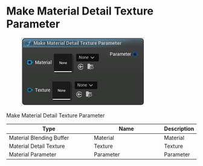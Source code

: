 # Make Material Detail Texture Parameter

<div align="left" data-full-width="false">

<figure><img src="Make_Material_Detail_Texture_Parameter.png" alt=""><figcaption></figcaption></figure>

</div>

Make Material Detail Texture Parameter

<table>
<thead><tr><th width="250">Type</th><th width="200">Name</th><th>Description</th></tr></thead>
<tbody>
<tr><td>Material Blending Buffer</td><td>Material</td><td>Material</td></tr>
<tr><td>Material Detail Texture</td><td>Texture</td><td>Texture</td></tr>
<tr><td>Material Parameter</td><td>Parameter</td><td>Parameter</td></tr>
</tbody>
</table>